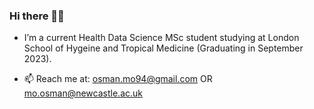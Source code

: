 ### Hi there 👋🏾
- I’m a current Health Data Science MSc student studying at London School of Hygeine and Tropical Medicine (Graduating in September 2023).

- 📫 Reach me at: osman.mo94@gmail.com OR mo.osman@newcastle.ac.uk
<!--
**osman-mo94/osman-mo94** is a ✨ _special_ ✨ repository because its `README.md` (this file) appears on your GitHub profile.

Here are some ideas to get you started:

- 🔭 I’m currently working on ...
- 🌱 I’m currently learning ...
- 👯 I’m looking to collaborate on ...
- 🤔 I’m looking for help with ...
- 💬 Ask me about ...
- 📫 How to reach me: ...
- 😄 Pronouns: ...
- ⚡ Fun fact: ...
-->
